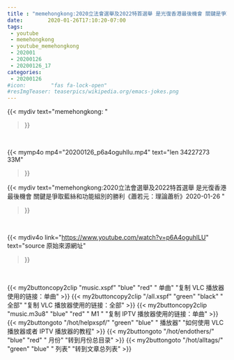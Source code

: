 ```yaml
---
title : "memehongkong:2020立法會選舉及2022特首選舉 是光復香港最後機會 關鍵是爭取藍絲和功能組別的勝利《蕭若元：理論蕭析》2020-01-26 "
date:        2020-01-26T17:10:20-07:00
tags:
 - youtube
 - memehongkong
 - youtube_memehongkong
 - 202001
 - 20200126
 - 20200126_17
categories:
 - 20200126
#icon:        "fas fa-lock-open"
#resImgTeaser: teaserpics/wikipedia.org/emacs-jokes.png
---
```


{{< mydiv text="memehongkong: "
>}}
<br>


{{< mymp4o mp4="20200126_p6a4oguhllu.mp4"
text="len 34227273    33M"
>}}


{{< mydiv text="memehongkong:2020立法會選舉及2022特首選舉 是光復香港最後機會 關鍵是爭取藍絲和功能組別的勝利《蕭若元：理論蕭析》2020-01-26 "
>}}
<br>

{{< mydiv4o link="https://www.youtube.com/watch?v=p6A4oguhlLU"
text="source 原始來源網址"
>}}


<br>

{{< my2buttoncopy2clip "music.xspf"        "blue"   "red"    " 单曲"  "复制 VLC 播放器使用的链接：单曲" >}} {{< my2buttoncopy2clip "/all.xspf"         "green"  "black"  " 全部"  "复制 VLC 播放器使用的链接：全部" >}} {{< my2buttoncopy2clip "music.m3u8"        "blue"   "red"    " M1 "    "复制 IPTV 播放器使用的链接：单曲" >}} {{< my2buttongoto      "/hot/helpxspf/"    "green"  "blue"   " 播放器" "如何使用 VLC 播放器或者 IPTV 播放器的教程" >}} {{< my2buttongoto      "/hot/endothers/"   "blue"   "red"    " 月份"   "转到月份总目录" >}} {{< my2buttongoto      "/hot/alltags/"     "green"  "blue"   " 列表"   "转到文章总列表" >}} 
